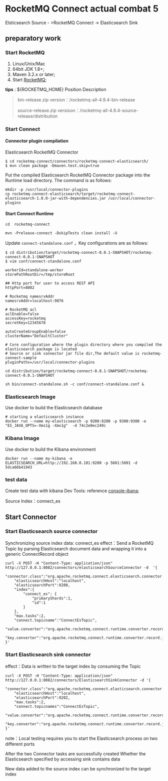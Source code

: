 # RocketMQ Connect actual combat 5

Elsticsearch Source  -  >RocketMQ Connect  ->  Elasticsearch Sink

## preparatory work

### Start RocketMQ

1. Linux/Unix/Mac
2. 64bit JDK 1.8+;
3. Maven 3.2.x or later;
4. Start [RocketMQ](https://rocketmq.apache.org/docs/quick-start/);



**tips** : ${ROCKETMQ_HOME} Position Description

>bin-release.zip version：/rocketmq-all-4.9.4-bin-release
>
>source-release.zip versioon：/rocketmq-all-4.9.4-source-release/distribution


### Start Connect


#### Connector plugin compilation

Elasticsearch RocketMQ Connector
```
$ cd rocketmq-connect/connectors/rocketmq-connect-elasticsearch/
$ mvn clean package -Dmaven.test.skip=true
```

Put the compiled Elasticsearch RocketMQ Connector package into the Runtime load directory. The command is as follows:
```
mkdir -p /usr/local/connector-plugins
cp rocketmq-connect-elasticsearch/target/rocketmq-connect-elasticsearch-1.0.0-jar-with-dependencies.jar /usr/local/connector-plugins
```


#### Start Connect Runtime

```
cd  rocketmq-connect

mvn -Prelease-connect -DskipTests clean install -U

```

Update `connect-standalone.conf` ，Key configurations are as follows:
```
$ cd distribution/target/rocketmq-connect-0.0.1-SNAPSHOT/rocketmq-connect-0.0.1-SNAPSHOT
$ vim conf/connect-standalone.conf
```

```
workerId=standalone-worker
storePathRootDir=/tmp/storeRoot

## Http port for user to access REST API
httpPort=8082

# Rocketmq namesrvAddr
namesrvAddr=localhost:9876

# RocketMQ acl
aclEnable=false
accessKey=rocketmq
secretKey=12345678

autoCreateGroupEnable=false
clusterName="DefaultCluster"

# Core configuration where the plugin directory where you compiled the elasticsearch package is located
# Source or sink connector jar file dir,The default value is rocketmq-connect-sample
pluginPaths=/usr/local/connector-plugins
```


```
cd distribution/target/rocketmq-connect-0.0.1-SNAPSHOT/rocketmq-connect-0.0.1-SNAPSHOT

sh bin/connect-standalone.sh -c conf/connect-standalone.conf &

```

### Elasticsearch Image

Use docker to build the Elasticsearch database
```
# starting a elasticsearch instance
docker run --name my-elasticsearch -p 9200:9200 -p 9300:9300 -e  "ES_JAVA_OPTS=-Xms1g -Xmx1g"  -d 74c2e0ec249c
```
### Kibana Image

Use docker to build the Kibana environment
```
docker run --name my-kibana -e ELASTICSEARCH_URL=http://192.168.0.101:9200 -p 5601:5601 -d 5dca66b41943
```


### test data

Create test data with kibana Dev Tools: reference [console-ibana](https://www.elastic.co/guide/en/kibana/8.5/console-kibana.html#console-kibana);


Source Index：connect_es

## Start Connector

### Start Elasticsearch source connector

Synchronizing source index data: connect_es
effect：Send a RocketMQ Topic by parsing Elasticsearch document data and wrapping it into a generic ConnectRecord object

```
curl -X POST -H "Content-Type: application/json" http://127.0.0.1:8082/connectors/elasticsearchSourceConnector -d  '{
  "connector.class":"org.apache.rocketmq.connect.elasticsearch.connector.ElasticsearchSourceConnector",
    "elasticsearchHost":"localhost",
    "elasticsearchPort":9200,
    "index":{
        "connect_es": {
            "primaryShards":1,
            "id":1
        }
    },
    "max.tasks":2,
    "connect.topicname":"ConnectEsTopic",
    "value.converter":"org.apache.rocketmq.connect.runtime.converter.record.json.JsonConverter",
    "key.converter":"org.apache.rocketmq.connect.runtime.converter.record.json.JsonConverter"
}'
```

### Start Elasticsearch sink connector

effect：Data is written to the target index by consuming the Topic

```
curl -X POST -H "Content-Type: application/json" http://127.0.0.1:8082/connectors/ElasticsearchSinkConnector -d '{
  "connector.class":"org.apache.rocketmq.connect.elasticsearch.connector.ElasticsearchSinkConnector",
    "elasticsearchHost":"localhost",
    "elasticsearchPort":9202,
    "max.tasks":2,
    "connect.topicnames":"ConnectEsTopic",
    "value.converter":"org.apache.rocketmq.connect.runtime.converter.record.json.JsonConverter",
    "key.converter":"org.apache.rocketmq.connect.runtime.converter.record.json.JsonConverter"
}'

```

note：Local testing requires you to start the Elasticsearch process on two different ports

After the two Connector tasks are successfully created Whether the Elasticsearch specified by accessing sink contains data

New data added to the source index can be synchronized to the target index


